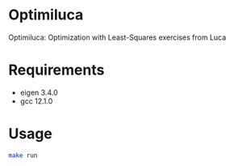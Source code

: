 # Optimiluca
Optimiluca: Optimization with Least-Squares exercises from Luca

# Requirements
 - eigen 3.4.0
 - gcc 12.1.0

# Usage
```bash
make run
```

